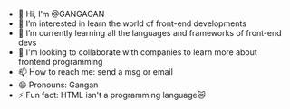 - 👋 Hi, I’m @GANGAGAN
- 👀 I’m interested in learn the world of front-end developments
- 🌱 I’m currently learning all the languages and frameworks of front-end devs
- 💞️ I'm looking to collaborate with companies to learn more about frontend programming
- 📫 How to reach me: send a msg or email
- 😄 Pronouns: Gangan
- ⚡ Fun fact: HTML isn't a programming language😿

<!---
GANGAGAN/GANGAGAN is a ✨ special ✨ repository because its `README.md` (this file) appears on your GitHub profile.
You can click the Preview link to take a look at your changes.
--->
